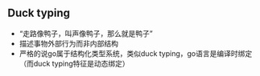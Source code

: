 ## Duck typing

* “走路像鸭子，叫声像鸭子，那么就是鸭子”
* 描述事物外部行为而非内部结构
* 严格的说go属于结构化类型系统，类似duck typing，go语言是编译时绑定（而duck typing特征是动态绑定）

